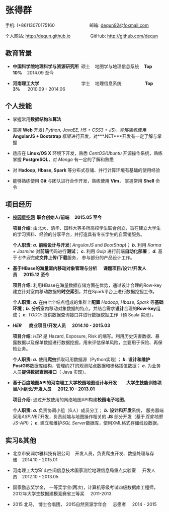 # 张得群
手机: (+86)13070175160&nbsp;&nbsp;&nbsp;&nbsp;&nbsp;&nbsp;&nbsp;&nbsp;&nbsp;&nbsp;&nbsp;&nbsp;&nbsp;&nbsp;&nbsp;&nbsp;&nbsp;&nbsp;&nbsp;&nbsp;&nbsp;&nbsp;&nbsp;&nbsp;&nbsp;&nbsp;&nbsp;&nbsp;邮箱: <dequn92@foxmail.com>
  
个人网站: <http://dequn.github.io>&nbsp;&nbsp;&nbsp;&nbsp;&nbsp;&nbsp;&nbsp;&nbsp;&nbsp;&nbsp;&nbsp;&nbsp;&nbsp;&nbsp;&nbsp;&nbsp;GitHub: <http://github.com/dequn>
## 教育背景
* **中国科学院地理科学与资源研究所**&nbsp;&nbsp;硕士&nbsp;&nbsp;&nbsp;&nbsp;地图学与地理信息系统&nbsp;&nbsp;&nbsp;&nbsp;**Top 10%**&nbsp;&nbsp;&nbsp;&nbsp;2014.09 至今

* **河南理工大学**&nbsp;&nbsp;&nbsp;&nbsp;&nbsp;&nbsp;&nbsp;&nbsp;&nbsp;&nbsp;&nbsp;&nbsp;&nbsp;&nbsp;&nbsp;&nbsp;&nbsp;&nbsp;&nbsp;&nbsp;&nbsp;&nbsp;&nbsp;&nbsp;&nbsp;&nbsp;&nbsp;&nbsp;&nbsp;&nbsp;&nbsp;&nbsp;&nbsp;&nbsp;学士&nbsp;&nbsp;&nbsp;&nbsp;地理信息系统&nbsp;&nbsp;&nbsp;&nbsp;&nbsp;&nbsp;&nbsp;&nbsp;&nbsp;&nbsp;&nbsp;&nbsp;&nbsp;&nbsp;&nbsp;&nbsp;&nbsp;&nbsp;&nbsp;**Top 3%**&nbsp;&nbsp;&nbsp;&nbsp;&nbsp;&nbsp;2010.09 - 2014.06


## 个人技能
*  掌握常用**数据结构**和**算法**

* 掌握 **Web** 开发( *Python, JavaEE, H5 + CSS3 + JS*)，能够熟练使用 **AngularJS + Bootstrap** 框架进行开发，对***.NET***开发有一定了解与掌握



* 适应在 **Linux/OS X** 环境下开发，熟悉 *CentOS/Ubuntu* 开源操作系统，熟练掌握 **PostgreSQL**，对 *Mongo* 有一定的了解和熟悉



* 对 **Hadoop, Hbase, Spark** 等分布式存储、并行计算环境有基础的使用经验



* 能够熟练使用 **Git** 与团队进行合作开发，熟练使用 **Vim**， 掌握常用 **Shell** 命令

## 项目经历
* **[校园星空网](http://xinghuan.com)&nbsp;&nbsp;联合创始人/前端&nbsp;&nbsp;&nbsp;&nbsp; 2015.05 至今**
  
  **项目介绍:** 由北大、清华、国科大等多所高校学生联合创立，旨在建立大学生的学习资料、经验的分享平台，并打造具有专长学生的自营销服务。
  
  **个人职责:** ***a.*** **前端设计与开发**( *AngularJS* and *BootStrap*)； ***b.*** 利用 *Karma + Jasmine* 对**前端**代码进行**测试**； ***c.*** 利用 *Gulp* 进行前端**自动化部署**； ***d.*** 基于*七牛云*完成**文件上传/下载**服务， 参与部分的产品设计工作。
	
* **基于HBase的海量室内移动对象管理与分析&nbsp;&nbsp;&nbsp;&nbsp;&nbsp;&nbsp;课题项目/设计/开发人员&nbsp;&nbsp;&nbsp;&nbsp;&nbsp;&nbsp;2015.12 至今**

	**项目介绍:** 利用HBase在海量数据存储方面在优势，通过设计合理的Row-key建立针对室内移动数据的**时空索引**，并在Spark平台上进行数据挖掘工作。
	
	**个人职责:** ***a.*** 在由七个结点组成的集群上**配置** *Hadoop, Hbase, Spark* 等**基础环境**；***b.*** **分析**室内移动对象数据的特点，并结合需求**设计**合理的**Row-key**组成； ***c.*** *TODO*: 提供数据查询接口并进行数据挖掘工作（预 Scala 实现）。
	
* ***HER* &nbsp;&nbsp;&nbsp;&nbsp;&nbsp;&nbsp;商业项目/开发人员&nbsp;&nbsp;&nbsp;&nbsp;&nbsp;&nbsp;2014.10 - 2015.03**

	**项目介绍:** *HER* 是 Hazard, Exposure, Risk 的缩写。利用历史灾害数据、暴露数据以及保单数据进行数据挖掘，用来评估保单风险，主要用于保险、再保险业务。
	
	**个人职责:** ***a.*** 使用**爬虫**抓取可用数据源（Python实现）； ***b.*** **设计和维护PostGIS**数据库结构，管理约2T的观测站点数据和栅格插值数据； ***c.*** 为业务人员**提供数据查询接口**（ Java 实现）。
	
* **基于百度地图API的河南理工大学校园地图设计与开发&nbsp;&nbsp;&nbsp;&nbsp;&nbsp;&nbsp;&nbsp;&nbsp;&nbsp;大学生技能训练项目/小组长/开发人员&nbsp;&nbsp;&nbsp;&nbsp;&nbsp;&nbsp;2012.10 - 2013.01**

	**项目介绍:** 通过开放使用的网络地图API构建**校园电子地图**。
	
	**个人职责:** ***a.*** 负责协调小组（6人）成员分工； ***b.*** **设计和开发**系统， 服务器端采用*ASP.NET*开发，负责前端与地图操作相关的 **JS** 部分开发（基于*百度地图JS-API*）； ***c.*** 建立和维护*SQL Server*数据库，使用XML格式存储线段数据。
	
## 实习&其他

* 北京市安澜尔雅科技有限公司&nbsp;&nbsp;&nbsp;&nbsp;开发人员，负责爬虫开发、数据处理与存储&nbsp;&nbsp;&nbsp;&nbsp;2014.10 - 2015.01



* 河南理工大学矿山空间信息技术国家测绘地理信息局重点实验室&nbsp;&nbsp;&nbsp;&nbsp;  开发人员&nbsp;&nbsp;&nbsp;&nbsp;2012.10 - 2013.05



* 国家励志奖学金， 一等奖学金(两次)，计算机等级考试四级数据库工程师，2012年大学生数据建模竞赛省三等奖&nbsp;&nbsp;&nbsp;&nbsp;&nbsp;2011-2013



* 2015 北马， 博士合唱团， 2015自然资源学年会&nbsp;&nbsp;&nbsp;&nbsp; 志愿者&nbsp;&nbsp;&nbsp;&nbsp; 2014 - 2015

